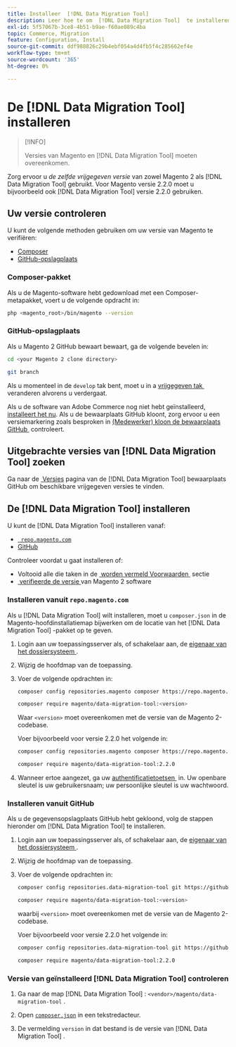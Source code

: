 ```yaml
---
title: Installeer  [!DNL Data Migration Tool]
description: Leer hoe te om  [!DNL Data Migration Tool]  te installeren om gegevens tussen Magento 1 en Magento 2 over te brengen.
exl-id: 5f57067b-3ce8-4b51-b9ae-f60ae089c4ba
topic: Commerce, Migration
feature: Configuration, Install
source-git-commit: ddf988826c29b4ebf054a4d4fb5f4c285662ef4e
workflow-type: tm+mt
source-wordcount: '365'
ht-degree: 0%

---
```


# De [!DNL Data Migration Tool] installeren

>[!INFO]
>
>Versies van Magento en [!DNL Data Migration Tool] moeten overeenkomen.


Zorg ervoor u *de zelfde vrijgegeven versie* van zowel Magento 2 als [!DNL Data Migration Tool] gebruikt. Voor Magento versie 2.2.0 moet u bijvoorbeeld ook [!DNL Data Migration Tool] versie 2.2.0 gebruiken.

## Uw versie controleren

U kunt de volgende methoden gebruiken om uw versie van Magento te verifiëren:

- [Composer](#composer-metapackage)
- [GitHub-opslagplaats](#github-repository)

### Composer-pakket

Als u de Magento-software hebt gedownload met een Composer-metapakket, voert u de volgende opdracht in:

```bash
php <magento_root>/bin/magento --version
```

### GitHub-opslagplaats

Als u Magento 2 GitHub bewaart bewaart, ga de volgende bevelen in:

```bash
cd <your Magento 2 clone directory>
```

```bash
git branch
```

Als u momenteel in de `develop` tak bent, moet u in a [&#x200B; vrijgegeven tak &#x200B;](https://developer.adobe.com/commerce/contributor/guides/install/change-version/) veranderen alvorens u verdergaat.

Als u de software van Adobe Commerce nog niet hebt geïnstalleerd, [&#x200B; installeert het nu &#x200B;](../../installation/prerequisites/commerce.md).
Als u de bewaarplaats GitHub kloont, zorg ervoor u een versiemarkering zoals besproken in [&#x200B; (Medewerker) kloon de bewaarplaats GitHub &#x200B;](https://developer.adobe.com/commerce/contributor/guides/install/clone-repository/) controleert.

## Uitgebrachte versies van [!DNL Data Migration Tool] zoeken

Ga naar de [&#x200B; Versies &#x200B;](https://github.com/magento/data-migration-tool/releases) pagina van de [!DNL Data Migration Tool] bewaarplaats GitHub om beschikbare vrijgegeven versies te vinden.

## De [!DNL Data Migration Tool] installeren

U kunt de [!DNL Data Migration Tool] installeren vanaf:

- [` repo.magento.com`](#install-from-repomagentocom)
- [GitHub](#install-from-github)

Controleer voordat u gaat installeren of:

- Voltooid alle die taken in de [&#x200B; worden vermeld Voorwaarden &#x200B;](prerequisites.md) sectie
- [&#x200B; verifieerde de versie &#x200B;](install.md#check-your-version) van Magento 2 software

### Installeren vanuit `repo.magento.com`

Als u [!DNL Data Migration Tool] wilt installeren, moet u `composer.json` in de Magento-hoofdinstallatiemap bijwerken om de locatie van het [!DNL Data Migration Tool] -pakket op te geven.

1. Login aan uw toepassingsserver als, of schakelaar aan, de [&#x200B; eigenaar van het dossiersysteem &#x200B;](../../installation/prerequisites/file-system/overview.md).
1. Wijzig de hoofdmap van de toepassing.
1. Voer de volgende opdrachten in:

   ```bash
   composer config repositories.magento composer https://repo.magento.com
   ```

   ```bash
   composer require magento/data-migration-tool:<version>
   ```

   Waar `<version>` moet overeenkomen met de versie van de Magento 2-codebase.

   Voer bijvoorbeeld voor versie 2.2.0 het volgende in:

   ```bash
   composer config repositories.magento composer https://repo.magento.com
   ```

   ```bash
   composer require magento/data-migration-tool:2.2.0
   ```

1. Wanneer ertoe aangezet, ga uw [&#x200B; authentificatietoetsen &#x200B;](../../installation/prerequisites/authentication-keys.md) in. Uw openbare sleutel is uw gebruikersnaam; uw persoonlijke sleutel is uw wachtwoord.

### Installeren vanuit GitHub

Als u de gegevensopslagplaats GitHub hebt gekloond, volg de stappen hieronder om [!DNL Data Migration Tool] te installeren.

1. Login aan uw toepassingsserver als, of schakelaar aan, de [&#x200B; eigenaar van het dossiersysteem &#x200B;](../../installation/prerequisites/file-system/overview.md).
1. Wijzig de hoofdmap van de toepassing.
1. Voer de volgende opdrachten in:

   ```bash
   composer config repositories.data-migration-tool git https://github.com/magento/data-migration-tool
   ```

   ```bash
   composer require magento/data-migration-tool:<version>
   ```

   waarbij `<version>` moet overeenkomen met de versie van de Magento 2-codebase.

   Voer bijvoorbeeld voor versie 2.2.0 het volgende in:

   ```bash
   composer config repositories.data-migration-tool git https://github.com/magento/data-migration-tool
   ```

   ```bash
   composer require magento/data-migration-tool:2.2.0
   ```

### Versie van geïnstalleerd [!DNL Data Migration Tool] controleren

1. Ga naar de map [!DNL Data Migration Tool] : `<vendor>/magento/data-migration-tool` .

1. Open [`composer.json` &#x200B;](https://github.com/magento/data-migration-tool/blob/2.4/composer.json) in een tekstredacteur.

1. De vermelding `version` in dat bestand is de versie van [!DNL Data Migration Tool] .
